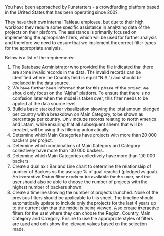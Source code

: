 <p>You have been approached by Runstarters – a crowdfunding platform based in the United States that has been operating since 2009. </p>

<p>They have their own internal Tableau employee, but due to their high workload they require some specific assistance in analyzing data of the projects on their platform. The assistance is primarily focused on implementing the appropriate filters, which will be used for further analysis and therefore we need to ensure that we implement the correct filter types for the appropriate analysis. </p>


<p>Below is a list of the requirements:</p>
<ol>
    <li>The Database Administrator who provided the file indicated that there are some invalid records in the data. The invalid records can be identified where the Country field is equal “N.A.”) and should be excluded in the data source. </li>
    <li>We have further been informed that for this phase of the project we should only focus on the “Alpha” platform. To ensure that there is no confusion later when the model is taken over, this filter needs to be applied at the data source level. </li>
    <li>Build a basic stacked bar visualization showing the total amount pledged per country with a breakdown on Main Category, to be shown as percentage per country. Only include records relating to North America and Latam, while ensuring that all subsequent sheets that will be created, will be using this filtering automatically.</li>
    <li>Determine which Main Categories have projects with more than 20 000 backers per project. </li>
    <li>Determine which combinations of Main Category and Category collectively have more than 100 000 backers.</li>
    <li>Determine which Main Categories collectively have more than 100 000 backers.</li>
    <li>Create a dual axis Bar and Line chart to determine the relationship of number of Backers vs the average % of goal reached (pledged vs goal). An interactive Status filter needs to be available for the user, and the user should also be able to choose the number of projects with the highest number of backers shown. </li>
    <li>Create a timeline showing the number of projects launched. None of the previous filters should be applicable to this sheet. The timeline should automatically update to include only the projects for the last 4 years up to the current day that the model is being viewed. Also create interactive filters for the user where they can choose the Region, Country, Main Category and Category. Ensure to use the appropriate styles of filters are used and only show the relevant values based on the selection made.</li>
</ol>
